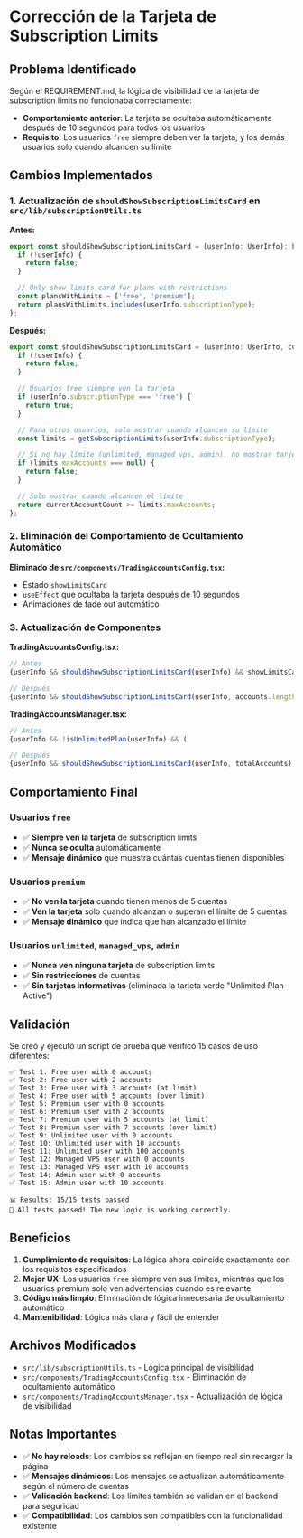 # Corrección de la Tarjeta de Subscription Limits

## Problema Identificado

Según el REQUIREMENT.md, la lógica de visibilidad de la tarjeta de subscription limits no funcionaba correctamente:

- **Comportamiento anterior**: La tarjeta se ocultaba automáticamente después de 10 segundos para todos los usuarios
- **Requisito**: Los usuarios `free` siempre deben ver la tarjeta, y los demás usuarios solo cuando alcancen su límite

## Cambios Implementados

### 1. Actualización de `shouldShowSubscriptionLimitsCard` en `src/lib/subscriptionUtils.ts`

**Antes:**
```typescript
export const shouldShowSubscriptionLimitsCard = (userInfo: UserInfo): boolean => {
  if (!userInfo) {
    return false;
  }

  // Only show limits card for plans with restrictions
  const plansWithLimits = ['free', 'premium'];
  return plansWithLimits.includes(userInfo.subscriptionType);
};
```

**Después:**
```typescript
export const shouldShowSubscriptionLimitsCard = (userInfo: UserInfo, currentAccountCount: number = 0): boolean => {
  if (!userInfo) {
    return false;
  }

  // Usuarios free siempre ven la tarjeta
  if (userInfo.subscriptionType === 'free') {
    return true;
  }

  // Para otros usuarios, solo mostrar cuando alcancen su límite
  const limits = getSubscriptionLimits(userInfo.subscriptionType);

  // Si no hay límite (unlimited, managed_vps, admin), no mostrar tarjeta
  if (limits.maxAccounts === null) {
    return false;
  }

  // Solo mostrar cuando alcancen el límite
  return currentAccountCount >= limits.maxAccounts;
};
```

### 2. Eliminación del Comportamiento de Ocultamiento Automático

**Eliminado de `src/components/TradingAccountsConfig.tsx`:**
- Estado `showLimitsCard`
- `useEffect` que ocultaba la tarjeta después de 10 segundos
- Animaciones de fade out automático

### 3. Actualización de Componentes

**TradingAccountsConfig.tsx:**
```typescript
// Antes
{userInfo && shouldShowSubscriptionLimitsCard(userInfo) && showLimitsCard && (

// Después
{userInfo && shouldShowSubscriptionLimitsCard(userInfo, accounts.length) && (
```

**TradingAccountsManager.tsx:**
```typescript
// Antes
{userInfo && !isUnlimitedPlan(userInfo) && (

// Después
{userInfo && shouldShowSubscriptionLimitsCard(userInfo, totalAccounts) && (
```

## Comportamiento Final

### Usuarios `free`
- ✅ **Siempre ven la tarjeta** de subscription limits
- ✅ **Nunca se oculta** automáticamente
- ✅ **Mensaje dinámico** que muestra cuántas cuentas tienen disponibles

### Usuarios `premium`
- ✅ **No ven la tarjeta** cuando tienen menos de 5 cuentas
- ✅ **Ven la tarjeta** solo cuando alcanzan o superan el límite de 5 cuentas
- ✅ **Mensaje dinámico** que indica que han alcanzado el límite

### Usuarios `unlimited`, `managed_vps`, `admin`
- ✅ **Nunca ven ninguna tarjeta** de subscription limits
- ✅ **Sin restricciones** de cuentas
- ✅ **Sin tarjetas informativas** (eliminada la tarjeta verde "Unlimited Plan Active")

## Validación

Se creó y ejecutó un script de prueba que verificó 15 casos de uso diferentes:

```
✅ Test 1: Free user with 0 accounts
✅ Test 2: Free user with 2 accounts
✅ Test 3: Free user with 3 accounts (at limit)
✅ Test 4: Free user with 5 accounts (over limit)
✅ Test 5: Premium user with 0 accounts
✅ Test 6: Premium user with 2 accounts
✅ Test 7: Premium user with 5 accounts (at limit)
✅ Test 8: Premium user with 7 accounts (over limit)
✅ Test 9: Unlimited user with 0 accounts
✅ Test 10: Unlimited user with 10 accounts
✅ Test 11: Unlimited user with 100 accounts
✅ Test 12: Managed VPS user with 0 accounts
✅ Test 13: Managed VPS user with 10 accounts
✅ Test 14: Admin user with 0 accounts
✅ Test 15: Admin user with 10 accounts

📊 Results: 15/15 tests passed
🎉 All tests passed! The new logic is working correctly.
```

## Beneficios

1. **Cumplimiento de requisitos**: La lógica ahora coincide exactamente con los requisitos especificados
2. **Mejor UX**: Los usuarios `free` siempre ven sus límites, mientras que los usuarios premium solo ven advertencias cuando es relevante
3. **Código más limpio**: Eliminación de lógica innecesaria de ocultamiento automático
4. **Mantenibilidad**: Lógica más clara y fácil de entender

## Archivos Modificados

- `src/lib/subscriptionUtils.ts` - Lógica principal de visibilidad
- `src/components/TradingAccountsConfig.tsx` - Eliminación de ocultamiento automático
- `src/components/TradingAccountsManager.tsx` - Actualización de lógica de visibilidad

## Notas Importantes

- ✅ **No hay reloads**: Los cambios se reflejan en tiempo real sin recargar la página
- ✅ **Mensajes dinámicos**: Los mensajes se actualizan automáticamente según el número de cuentas
- ✅ **Validación backend**: Los límites también se validan en el backend para seguridad
- ✅ **Compatibilidad**: Los cambios son compatibles con la funcionalidad existente
